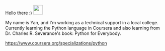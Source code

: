 Hello there :)   <img src="https://i.imgur.com/u8HivgI.gif" width="30px">

My name is Yan, and I'm working as a technical support in a local college.
Currently learning the Python language in Coursera and also learning from Dr. Charles R. Severance's book: Python for Everybody.

https://www.coursera.org/specializations/python
